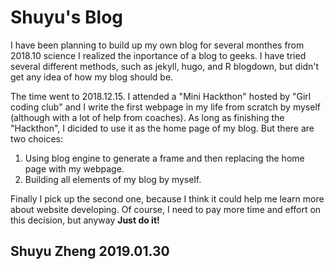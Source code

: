 # Shuyu's Blog

I have been planning to build up my own blog for several monthes from 2018.10 science I realized the inportance of a blog to geeks. I have tried several different methods, such as jekyll, hugo, and R blogdown, but didn't get any idea of how my blog should be. 

The time went to 2018.12.15. I attended a "Mini Hackthon" hosted by "Girl coding club" and I write the first webpage in my life from scratch by myself (although with a lot of help from coaches). As long as finishing the "Hackthon", I dicided to use it as the home page of my blog. But there are two choices: 

1. Using blog engine to generate a frame and then replacing the home page with my webpage.
2. Building all elements of my blog by myself.

Finally I pick up the second one, because I think it could help me learn more about website developing. Of course, I need to pay more time and effort on this decision, but anyway **Just do it!**

Shuyu Zheng
2019.01.30
---
